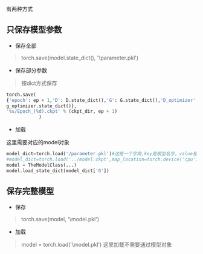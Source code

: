 有两种方式

## 只保存模型参数
- 保存全部
>torch.save(model.state_dict(), '\parameter.pkl')

- 保存部分参数

>按dict方式保存

```py
torch.save(
{'epoch': ep + 1,'D': D.state_dict(),'G': G.state_dict(),'D_optimizer': d_optimizer.state_dict(),'G_optimizer':
g_optimizer.state_dict()},
'%s/Epoch_(%d).ckpt' % (ckpt_dir, ep + 1)
            )
```

- 加载

这里需要对应的model对象

```py
model_dict=torch.load('/parameter.pkl')#这是一个字典,key是模型名字，value是模型参数
#model_dict=torch.load('../model.ckpt',map_location=torch.device('cpu'))#这个是在cpu环境下加载所需额外参数
model = TheModelClass(...)
model.load_state_dict(model_dict['G'])
```




## 保存完整模型

 - 保存
>torch.save(model, '\model.pkl')
 - 加载
>model = torch.load('\model.pkl')
这里加载不需要通过模型对象

